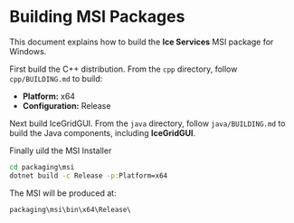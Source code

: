# Building MSI Packages

This document explains how to build the **Ice Services** MSI package for Windows.

First build the C++ distribution. From the `cpp` directory, follow `cpp/BUILDING.md` to build:

- **Platform:** x64
- **Configuration:** Release

Next build IceGridGUI. From the `java` directory, follow `java/BUILDING.md` to build the Java components, including
**IceGridGUI**.

Finally uild the MSI Installer

```cmd
cd packaging\msi
dotnet build -c Release -p:Platform=x64
```

The MSI will be produced at:

```cmd
packaging\msi\bin\x64\Release\
```
